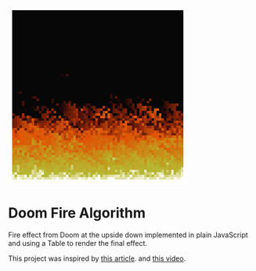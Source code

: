 <!-- <p align="center">
    <img src="https://github.com/caduopm/DOOM_fire_algorithm/blob/master/ss.png?raw=true" width="490">
</p> -->
![Screenshot](ss.png)

# Doom Fire Algorithm
Fire effect from Doom at the upside down implemented in plain JavaScript and using a Table to render the final effect.

This project was inspired by [this article](http://fabiensanglard.net/doom_fire_psx/).
and [this video](https://www.youtube.com/watch?v=fxm8cadCqbs).

